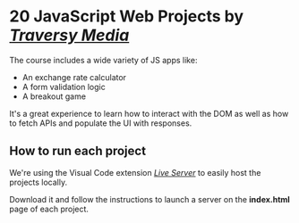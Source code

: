# 20 JavaScript Web Projects by *[Traversy Media](https://www.traversymedia.com/)*

The course includes a wide variety of JS apps like: 
* An exchange rate calculator
* A form validation logic 
* A breakout game 

It's a great experience to learn how to interact with the DOM as well as how to fetch APIs and populate the UI with responses. 

## How to run each project 

We're using the Visual Code extension *[Live Server](https://ritwickdey.github.io/vscode-live-server/)* to easily host the projects locally.

Download it and follow the instructions to launch a server on the **index.html** page of each project. 
